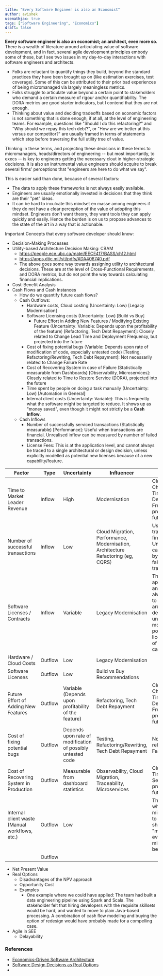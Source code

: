 ```yaml
---
title: "Every Software Engineer is also an Economist"
author: avishek
usemathjax: true
tags: ["Software Engineering", "Economics"]
draft: false
---
```


**Every software engineer is also an economist; an architect, even more so.** There is a wealth of literature around articulating value of software development, and in fact, several agile development principles embody some of these, but I see two issues in my day-to-day interactions with software engineers and architects.

- Folks are reluctant to quantify things they build, beyond the standard practices they have been brought up on (like estimation exercises, test coverage). Some of this can be attributed to their prior bad experiences of being micromanaged via largely meaningless metrics.
- Folks struggle to articulate value beyond a certain point to stakeholders who demand a certain measure of rigour and/or quantifiability. The DORA metrics are good starter indicators, but I contend that they are not enough.
- Thinking about value and deciding tradeoffs based on economic factors is not something that is done enough, if at all, at the level of engineering teams. For example, questions like "Should I do this refactoring?" and "Why should we repay this tech debt?", or "How are we better at this versus our competitor?" are usually framed in terms of statements which stop before traversing the full utility tree of value.

Thinking in these terms, and projecting these decisions in these terms to micromanagers, heads/directors of engineering -- but most importantly, to execs -- is key to engineers getting the necessary clout in higher-strategic decisions. It is also an instrumental value engineers should acquire to break several firms' perceptions that "engineers are here to do what we say".

This is easier said than done, because of several factors:

- The data to apply these frameworks is not always easily available.
- Engineers are usually emotionally invested in decisions that they think are their "pet" ideas.
- It can be hard to inculcate this mindset en masse among engineers if they do not have a clear perception of the value of adopting this mindset. Engineers don't want theory, they want tools they can apply quickly and easily. Hence the burden is on us to propose advances to the state of the art in a way that is actionable.

Important Concepts that every software developer should know:

- Decision-Making Processes
- Utility-based Architecture Decision Making: CBAM
  - https://people.ece.ubc.ca/matei/EECE417/BASS/ch12.html
  - https://apps.dtic.mil/sti/pdfs/ADA408740.pdf
  - The above goes some way towards assigning utility to architectural decisions. These are at the level of Cross-Functional Requirements, and DORA metrics, but do not point the way towards calculating financial implications.
- Cost-Benefit Analysis
- Cash Flows and Cash Instances
  - How do we quantify future cash flows?
  - Cash Outflows:
    - Hardware costs, Cloud costing (Uncertainty: Low) [Legacy Modernisation]
    - Software Licensing costs (Uncertainty: Low) [Build vs Buy]
      - Future Effort in Adding New Features / Modifying Existing Feature (Uncertainty: Variable: Depends upon the profitability of the feature) [Refactoring, Tech Debt Repayment]: Closely related to Change Lead Time and Deployment Frequency, but projected into the future
    - Cost of fixing potential bugs (Variable: Depends upon rate of modification of code, especially untested code) [Testing, Refactoring/Rewriting, Tech Debt Repayment]: Not necessarily related to Change Failure Rate
    - Cost of Recovering System in case of Failure (Statistically measurable from Dashboards) [Observability, Microservices]: Closely related to Time to Restore Service (DORA), projected into the future
    - Time spent by people on doing a task manually (Uncertainty: Low) [Automation in General]
    - Internal client costs (Uncertainty: Variable): This is frequently what the software might be targeted to reduce. It shows up as "money saved", even though it might not strictly be a **Cash Inflow**.
  - Cash Inflows
    - Number of successfully serviced transactions (Statistically measurable) [Performance]: Useful when transactions are financial. Unrealised inflow can be measured by number of failed transactions.
    - License Fees: This is at the application level, and cannot always be traced to a single architectural or design decision, unless explicitly modelled as potential new licenses because of a new capability/feature.

| Factor                                         | Type    | Uncertainty                                                 | Influencer    | Notes |
|------------------------------------------------|---------|-------------------------------------------------------------|---------------|--|
| Time to Market Leader Revenue                  | Inflow  | High                                                        | Modernisation | Closely related to Change Lead Time and Deployment Frequency, but projected into the future |
| Number of successful transactions              | Inflow  | Low                                                         | Cloud Migration, Performance, Modernisation, Architecture Refactoring (eg, CQRS) | Useful when transactions are financial. Unrealised inflow can be measured by number of failed transactions |
| Software Licenses / Contracts                  | Inflow  | Variable                                                    | Legacy Modernisation | This is at the application level, and cannot always be traced to a single architectural or design decision, unless explicitly modelled as potential new licenses because of a new capability/feature. |
| Hardware / Cloud Costs                         | Outflow | Low                                                         | Legacy Modernisation |  |
| Software Licenses                              | Outflow | Low                                                         | Build vs Buy Recommendations |  |
| Future Effort of Adding New Features           | Outflow | Variable (Depends upon profitability of the feature)        | Refactoring, Tech Debt Repayment | Closely related to Change Lead Time and Deployment Frequency, but projected into the future |
| Cost of fixing potential bugs                  | Outflow | Depends upon rate of modification of possibly untested code | Testing, Refactoring/Rewriting, Tech Debt Repayment | Not necessarily related to Change Failure Rate |
| Cost of Recovering System in Production        | Outflow | Measurable from dashboard statistics                        | Observability, Cloud Migration, Traceability, Microservices | Closely related to Time to Restore Service (DORA), projected into the future |
| Internal client waste (Manual workflows, etc.) | Outflow | Low                                                         |               | This is frequently what the software might be targeted to reduce. It shows up as "money saved", even though it might not strictly be a **Cash Inflow**. |
|                                                | Outflow |                                                             |               |  |

- Net Present Value
- Real Options
  - Disadvantages of the NPV approach
  - Opportunity Cost
  - Examples
    - One example where we could have applied: The team had built a data engineering pipeline using Spark and Scala. The stakeholder felt that hiring developers with the requisite skillsets would be hard, and wanted to move to plain Java-based processing. A combination of cash flow modeling and buying the option of redesign would have probably made for a compelling case.
- Agile in SEE
  - Delayability


### References

- [Economics-Driven Software Architecture](https://www.amazon.in/Economics-Driven-Software-Architecture-Ivan-Mistrik/dp/0124104649)
- [Software Design Decisions as Real Options](https://citeseerx.ist.psu.edu/document?repid=rep1&type=pdf&doi=24f7bdda5f3721faa2da58719ae72432f782312f)
- 
